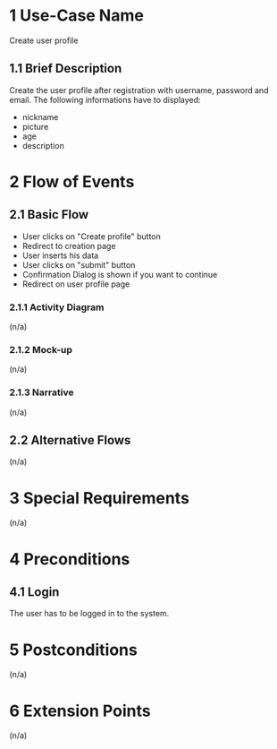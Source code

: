 # 1 Use-Case Name
Create user profile

## 1.1 Brief Description
Create the user profile after registration with username, password and email. The following informations have to displayed:
- nickname
- picture
- age
- description

# 2 Flow of Events
## 2.1 Basic Flow
- User clicks on "Create profile" button
- Redirect to creation page
- User inserts his data
- User clicks on "submit" button
- Confirmation Dialog is shown if you want to continue
- Redirect on user profile page

### 2.1.1 Activity Diagram
(n/a)

### 2.1.2 Mock-up
(n/a)

### 2.1.3 Narrative
(n/a)

## 2.2 Alternative Flows
(n/a)

# 3 Special Requirements
(n/a)

# 4 Preconditions
## 4.1 Login
The user has to be logged in to the system.

# 5 Postconditions
(n/a)

# 6 Extension Points
(n/a)
